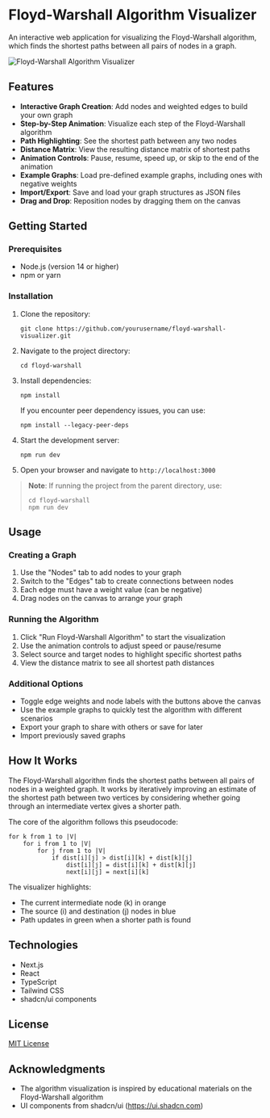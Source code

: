 # Floyd-Warshall Algorithm Visualizer

An interactive web application for visualizing the Floyd-Warshall algorithm, which finds the shortest paths between all pairs of nodes in a graph.

![Floyd-Warshall Algorithm Visualizer](https://i.imgur.com/example.png)

## Features

- **Interactive Graph Creation**: Add nodes and weighted edges to build your own graph
- **Step-by-Step Animation**: Visualize each step of the Floyd-Warshall algorithm
- **Path Highlighting**: See the shortest path between any two nodes
- **Distance Matrix**: View the resulting distance matrix of shortest paths
- **Animation Controls**: Pause, resume, speed up, or skip to the end of the animation
- **Example Graphs**: Load pre-defined example graphs, including ones with negative weights
- **Import/Export**: Save and load your graph structures as JSON files
- **Drag and Drop**: Reposition nodes by dragging them on the canvas

## Getting Started

### Prerequisites

- Node.js (version 14 or higher)
- npm or yarn

### Installation

1. Clone the repository:
   ```
   git clone https://github.com/yourusername/floyd-warshall-visualizer.git
   ```

2. Navigate to the project directory:
   ```
   cd floyd-warshall
   ```

3. Install dependencies:
   ```
   npm install
   ```
   
   If you encounter peer dependency issues, you can use:
   ```
   npm install --legacy-peer-deps
   ```

4. Start the development server:
   ```
   npm run dev
   ```

5. Open your browser and navigate to `http://localhost:3000`

> **Note**: If running the project from the parent directory, use:
> ```
> cd floyd-warshall
> npm run dev
> ```

## Usage

### Creating a Graph

1. Use the "Nodes" tab to add nodes to your graph
2. Switch to the "Edges" tab to create connections between nodes
3. Each edge must have a weight value (can be negative)
4. Drag nodes on the canvas to arrange your graph

### Running the Algorithm

1. Click "Run Floyd-Warshall Algorithm" to start the visualization
2. Use the animation controls to adjust speed or pause/resume
3. Select source and target nodes to highlight specific shortest paths
4. View the distance matrix to see all shortest path distances

### Additional Options

- Toggle edge weights and node labels with the buttons above the canvas
- Use the example graphs to quickly test the algorithm with different scenarios
- Export your graph to share with others or save for later
- Import previously saved graphs

## How It Works

The Floyd-Warshall algorithm finds the shortest paths between all pairs of nodes in a weighted graph. It works by iteratively improving an estimate of the shortest path between two vertices by considering whether going through an intermediate vertex gives a shorter path.

The core of the algorithm follows this pseudocode:

```
for k from 1 to |V|
    for i from 1 to |V|
        for j from 1 to |V|
            if dist[i][j] > dist[i][k] + dist[k][j]
                dist[i][j] = dist[i][k] + dist[k][j]
                next[i][j] = next[i][k]
```

The visualizer highlights:
- The current intermediate node (k) in orange
- The source (i) and destination (j) nodes in blue
- Path updates in green when a shorter path is found

## Technologies

- Next.js
- React
- TypeScript
- Tailwind CSS
- shadcn/ui components

## License

[MIT License](LICENSE)

## Acknowledgments

- The algorithm visualization is inspired by educational materials on the Floyd-Warshall algorithm
- UI components from shadcn/ui (https://ui.shadcn.com) 
